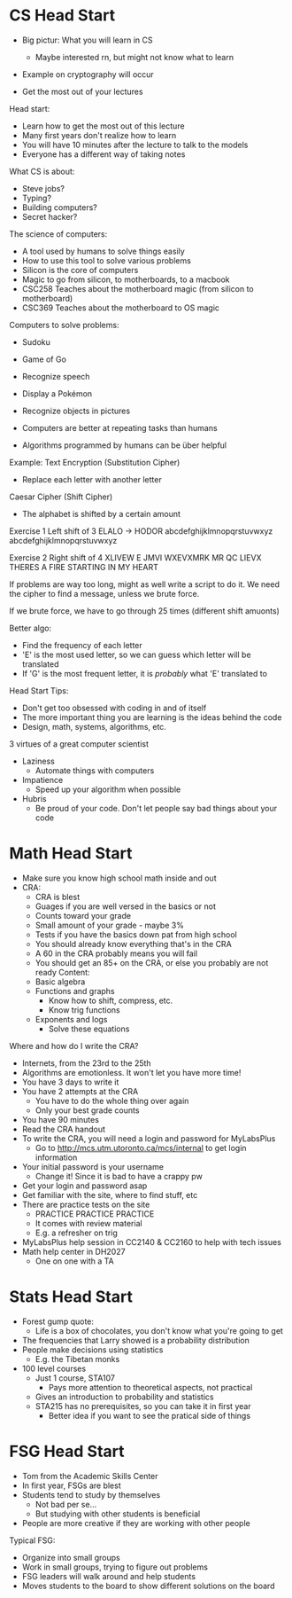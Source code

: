 CS Head Start
=============

- Big pictur: What you will learn in CS
	- Maybe interested rn, but might not know what to learn
- Example on cryptography will occur

- Get the most out of your lectures

Head start:
- Learn how to get the most out of this lecture
- Many first years don't realize how to learn
- You will have 10 minutes after the lecture to talk to the models
- Everyone has a different way of taking notes

What CS is about:
- Steve jobs?
- Typing?
- Building computers?
- Secret hacker?

The science of computers:
- A tool used by humans to solve things easily
- How to use this tool to solve various problems
- Silicon is the core of computers
- Magic to go from silicon, to motherboards, to a macbook
- CSC258 Teaches about the motherboard magic (from silicon to motherboard)
- CSC369 Teaches about the motherboard to OS magic

Computers to solve problems:
- Sudoku
- Game of Go
- Recognize speech
- Display a Pokémon
- Recognize objects in pictures

- Computers are better at repeating tasks than humans
- Algorithms programmed by humans can be über helpful

Example: Text Encryption (Substitution Cipher)
- Replace each letter with another letter

Caesar Cipher (Shift Cipher)
- The alphabet is shifted by a certain amount

Exercise 1
Left shift of 3
ELALO -> HODOR
abcdefghijklmnopqrstuvwxyz
abcdefghijklmnopqrstuvwxyz

Exercise 2
Right shift of 4
XLIVEW E JMVI WXEVXMRK MR QC LIEVX
THERES A FIRE STARTING IN MY HEART

If problems are way too long, might as well write a script to do it.
We need the cipher to find a message, unless we brute force.

If we brute force, we have to go through 25 times (different shift amuonts)

Better algo:
- Find the frequency of each letter
- 'E' is the most used letter, so we can guess which letter will be translated
- If 'G' is the most frequent letter, it is _probably_ what 'E' translated to

Head Start Tips:
- Don't get too obsessed with coding in and of itself
- The more important thing you are learning is the ideas behind the code
- Design, math, systems, algorithms, etc.

3 virtues of a great computer scientist
- Laziness
	- Automate things with computers
- Impatience
	- Speed up your algorithm when possible
- Hubris
	- Be proud of your code. Don't let people say bad things about your code

Math Head Start
===============
- Make sure you know high school math inside and out
- CRA:
	- CRA is blest
	- Guages if you are well versed in the basics or not
	- Counts toward your grade
	- Small amount of your grade - maybe 3%
	- Tests if you have the basics down pat from high school
	- You should already know everything that's in the CRA
	- A 60 in the CRA probably means you will fail
	- You should get an 85+ on the CRA, or else you probably are not ready
Content:
	- Basic algebra
	- Functions and graphs
		- Know how to shift, compress, etc.
		- Know trig functions
	- Exponents and logs
		- Solve these equations

Where and how do I write the CRA?
- Internets, from the 23rd to the 25th
- Algorithms are emotionless. It won't let you have more time!
- You have 3 days to write it
- You have 2 attempts at the CRA
	- You have to do the whole thing over again
	- Only your best grade counts
- You have 90 minutes
- Read the CRA handout
- To write the CRA, you will need a login and password for MyLabsPlus
	- Go to http://mcs.utm.utoronto.ca/mcs/internal to get login information
- Your initial password is your username
	- Change it! Since it is bad to have a crappy pw
- Get your login and password asap
- Get familiar with the site, where to find stuff, etc
- There are practice tests on the site
	- PRACTICE PRACTICE PRACTICE
	- It comes with review material
	- E.g. a refresher on trig
- MyLabsPlus help session in CC2140 & CC2160 to help with tech issues
- Math help center in DH2027
	- One on one with a TA

Stats Head Start
================
- Forest gump quote:
	- Life is a box of chocolates, you don't know what you're going to get
- The frequencies that Larry showed is a probability distribution
- People make decisions using statistics
	- E.g. the Tibetan monks
- 100 level courses
	- Just 1 course, STA107
		- Pays more attention to theoretical aspects, not practical
	- Gives an introduction to probability and statistics
	- STA215 has no prerequisites, so you can take it in first year
		- Better idea if you want to see the pratical side of things

FSG Head Start
==============
- Tom from the Academic Skills Center
- In first year, FSGs are blest
- Students tend to study by themselves
	- Not bad per se...
	- But studying with other students is beneficial
- People are more creative if they are working with other people

Typical FSG:
- Organize into small groups
- Work in small groups, trying to figure out problems
- FSG leaders will walk around and help students
- Moves students to the board to show different solutions on the board

